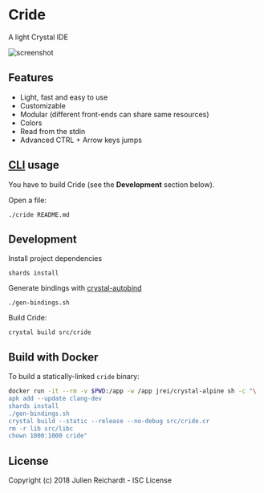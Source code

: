 # Cride

A light Crystal IDE

![screenshot](https://i.imgur.com/UCSsnDz.png)

## Features

* Light, fast and easy to use
* Customizable
* Modular (different front-ends can share same resources)
* Colors
* Read from the stdin
* Advanced CTRL + Arrow keys jumps

## [CLI](https://github.com/j8r/clicr) usage

You have to build Cride (see the **Development** section below).

Open a file:

`./cride README.md`

## Development

Install project dependencies

`shards install`

Generate bindings with [crystal-autobind](https://github.com/j8r/crystal-autobind)

`./gen-bindings.sh`

Build Cride:

`crystal build src/cride`

## Build with Docker

To build a statically-linked `cride` binary:

```sh
docker run -it --rm -v $PWD:/app -w /app jrei/crystal-alpine sh -c "\
apk add --update clang-dev
shards install
./gen-bindings.sh
crystal build --static --release --no-debug src/cride.cr
rm -r lib src/libc
chown 1000:1000 cride"
```

## License

Copyright (c) 2018 Julien Reichardt - ISC License
